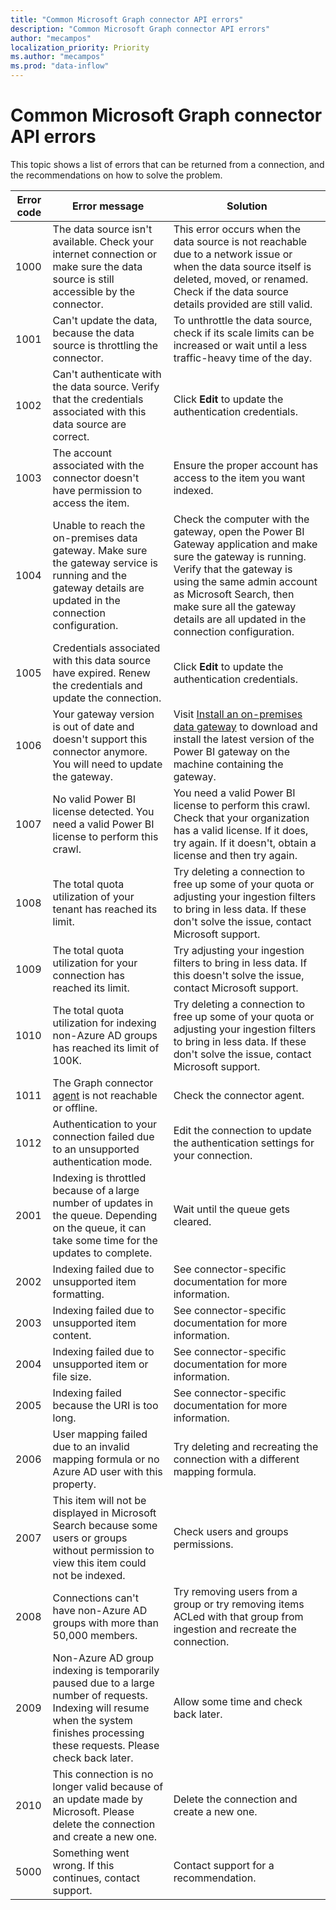 ```yaml
---
title: "Common Microsoft Graph connector API errors"
description: "Common Microsoft Graph connector API errors"
author: "mecampos"
localization_priority: Priority
ms.author: "mecampos"
ms.prod: "data-inflow"
---
```


# Common Microsoft Graph connector API errors

This topic shows a list of errors that can be returned from a connection, and the recommendations on how to solve the problem.

| **Error code** | **Error message** | **Solution** |
| --- | --- | --- |
| 1000 | The data source isn&#39;t available. Check your internet connection or make sure the data source is still accessible by the connector. | This error occurs when the data source is not reachable due to a network issue or when the data source itself is deleted, moved, or renamed. Check if the data source details provided are still valid. |
| 1001 | Can&#39;t update the data, because the data source is throttling the connector. | To unthrottle the data source, check if its scale limits can be increased or wait until a less traffic-heavy time of the day. |
| 1002 | Can&#39;t authenticate with the data source. Verify that the credentials associated with this data source are correct. | Click  **Edit**  to update the authentication credentials. |
| 1003 | The account associated with the connector doesn&#39;t have permission to access the item. | Ensure the proper account has access to the item you want indexed. |
| 1004 | Unable to reach the on-premises data gateway. Make sure the gateway service is running and the gateway details are updated in the connection configuration. | Check the computer with the gateway, open the Power BI Gateway application and make sure the gateway is running. Verify that the gateway is using the same admin account as Microsoft Search, then make sure all the gateway details are all updated in the connection configuration. |
| 1005 | Credentials associated with this data source have expired. Renew the credentials and update the connection. | Click  **Edit**  to update the authentication credentials. |
| 1006 | Your gateway version is out of date and doesn&#39;t support this connector anymore. You will need to update the gateway. | Visit [Install an on-premises data gateway](https://docs.microsoft.com/data-integration/gateway/service-gateway-install) to download and install the latest version of the Power BI gateway on the machine containing the gateway. |
| 1007 | No valid Power BI license detected. You need a valid Power BI license to perform this crawl. | You need a valid Power BI license to perform this crawl. Check that your organization has a valid license. If it does, try again. If it doesn&#39;t, obtain a license and then try again. |
| 1008 | The total quota utilization of your tenant has reached its limit. | Try deleting a connection to free up some of your quota or adjusting your ingestion filters to bring in less data. If these don&#39;t solve the issue, contact Microsoft support. |
| 1009 | The total quota utilization for your connection has reached its limit. | Try adjusting your ingestion filters to bring in less data. If this doesn&#39;t solve the issue, contact Microsoft support. |
| 1010 | The total quota utilization for indexing non-Azure AD groups has reached its limit of 100K. | Try deleting a connection to free up some of your quota or adjusting your ingestion filters to bring in less data. If these don&#39;t solve the issue, contact Microsoft support. |
| 1011 | The Graph connector [agent](https://docs.microsoft.com/microsoftsearch/on-prem-agent) is not reachable or offline. | Check the connector agent. |
| 1012 | Authentication to your connection failed due to an unsupported authentication mode. | Edit the connection to update the authentication settings for your connection. |
 2001 | Indexing is throttled because of a large number of updates in the queue. Depending on the queue, it can take some time for the updates to complete. | Wait until the queue gets cleared. |
| 2002 | Indexing failed due to unsupported item formatting. | See connector-specific documentation for more information. |
| 2003 | Indexing failed due to unsupported item content. | See connector-specific documentation for more information. |
| 2004 | Indexing failed due to unsupported item or file size. | See connector-specific documentation for more information. |
| 2005 | Indexing failed because the URI is too long. | See connector-specific documentation for more information. |
| 2006 | User mapping failed due to an invalid mapping formula or no Azure AD user with this property. | Try deleting and recreating the connection with a different mapping formula. |
| 2007 | This item will not be displayed in Microsoft Search because some users or groups without permission to view this item could not be indexed. | Check users and groups permissions. |
| 2008 | Connections can&#39;t have non-Azure AD groups with more than 50,000 members. | Try removing users from a group or try removing items ACLed with that group from ingestion and recreate the connection. |
| 2009 | Non-Azure AD group indexing is temporarily paused due to a large number of requests. Indexing will resume when the system finishes processing these requests. Please check back later. | Allow some time and check back later. |
| 2010 | This connection is no longer valid because of an update made by Microsoft. Please delete the connection and create a new one. | Delete the connection and create a new one. |
| 5000 | Something went wrong. If this continues, contact support. | Contact support for a recommendation.|

